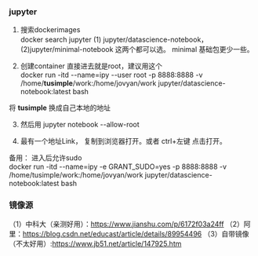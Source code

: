 ### jupyter

1. 搜索dockerimages  
docker search jupyter
(1) jupyter/datascience-notebook， (2)jupyter/minimal-notebook 这两个都可以选。 minimal 基础包更少一些。  

2. 创建container 
直接进去就是root，建议用这个   
docker run -itd --name=ipy --user root -p 8888:8888 -v /home/**tusimple**/work:/home/jovyan/work jupyter/datascience-notebook:latest bash

将 **tusimple** 换成自己本地的地址  

3. 然后用 jupyter notebook --allow-root  

4. 最有一个地址Link， 复制到浏览器打开。或者 ctrl+左键 点击打开。   

备用： 进入后允许sudo  
docker run -itd --name=ipy -e GRANT_SUDO=yes  -p 8888:8888 -v /home/tusimple/work:/home/jovyan/work jupyter/datascience-notebook:latest bash

### 镜像源
（1）中科大（亲测好用）：https://www.jianshu.com/p/6172f03a24ff
（2）阿里：https://blog.csdn.net/educast/article/details/89954496
（3）自带镜像（不太好用）:https://www.jb51.net/article/147925.htm
